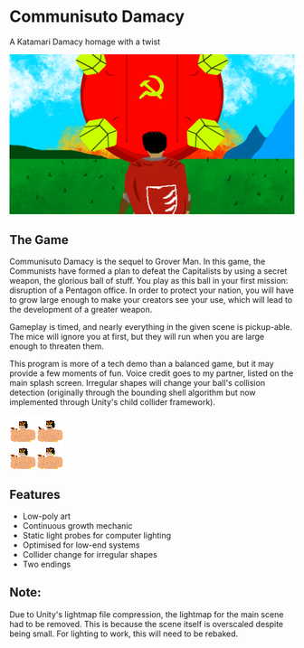# Communisuto Damacy
A Katamari Damacy homage with a twist

<img src="Assets/Textures/goodEnd.png?raw=true"/>

## The Game

Communisuto Damacy is the sequel to Grover Man. In this game, the Communists have formed a plan to defeat the Capitalists by using a secret weapon, the glorious ball of stuff. You play as this ball in your first mission: disruption of a Pentagon office. In order to protect your nation, you will have to grow large enough to make your creators see your use, which will lead to the development of a greater weapon. 

Gameplay is timed, and nearly everything in the given scene is pickup-able. The mice will ignore you at first, but they will run when you are large enough to threaten them. 

This program is more of a tech demo than a balanced game, but it may provide a few moments of fun. Voice credit goes to my partner, listed on the main splash screen. Irregular shapes will change your ball's collision detection (originally through the bounding shell algorithm but now implemented through Unity's child collider framework).

<img src="Assets/Textures/voiceOverSprites.png?raw=true"/>

## Features
* Low-poly art
* Continuous growth mechanic
* Static light probes for computer lighting
* Optimised for low-end systems
* Collider change for irregular shapes
* Two endings

## Note:
Due to Unity's lightmap file compression, the lightmap for the main scene had to be removed. This is because the scene itself is overscaled despite being small. For lighting to work, this will need to be rebaked.
